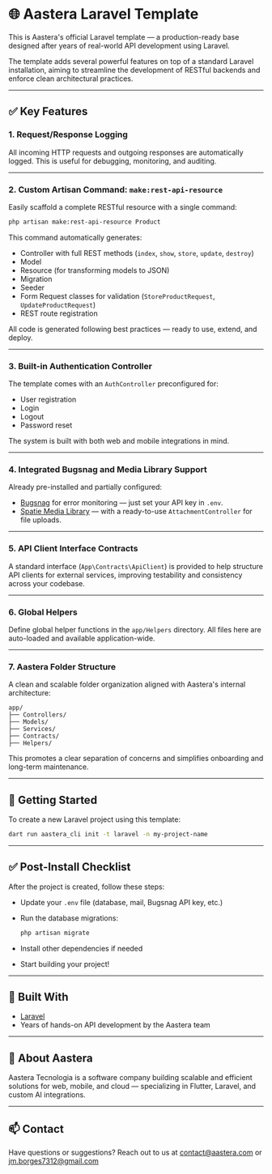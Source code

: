 # 🌐 Aastera Laravel Template

This is Aastera's official Laravel template — a production-ready base designed after years of real-world API development using Laravel.

The template adds several powerful features on top of a standard Laravel installation, aiming to streamline the development of RESTful backends and enforce clean architectural practices.

---

## ✅ Key Features

### 1. Request/Response Logging

All incoming HTTP requests and outgoing responses are automatically logged. This is useful for debugging, monitoring, and auditing.

---

### 2. Custom Artisan Command: `make:rest-api-resource`

Easily scaffold a complete RESTful resource with a single command:

```bash
php artisan make:rest-api-resource Product
```

This command automatically generates:

* Controller with full REST methods (`index`, `show`, `store`, `update`, `destroy`)
* Model
* Resource (for transforming models to JSON)
* Migration
* Seeder
* Form Request classes for validation (`StoreProductRequest`, `UpdateProductRequest`)
* REST route registration

All code is generated following best practices — ready to use, extend, and deploy.

---

### 3. Built-in Authentication Controller

The template comes with an `AuthController` preconfigured for:

* User registration
* Login
* Logout
* Password reset

The system is built with both web and mobile integrations in mind.

---

### 4. Integrated Bugsnag and Media Library Support

Already pre-installed and partially configured:

* [Bugsnag](https://www.bugsnag.com/) for error monitoring — just set your API key in `.env`.
* [Spatie Media Library](https://spatie.be/docs/laravel-medialibrary) — with a ready-to-use `AttachmentController` for file uploads.

---

### 5. API Client Interface Contracts

A standard interface (`App\Contracts\ApiClient`) is provided to help structure API clients for external services, improving testability and consistency across your codebase.

---

### 6. Global Helpers

Define global helper functions in the `app/Helpers` directory. All files here are auto-loaded and available application-wide.

---

### 7. Aastera Folder Structure

A clean and scalable folder organization aligned with Aastera's internal architecture:

```
app/
├── Controllers/
├── Models/
├── Services/
├── Contracts/
├── Helpers/
```

This promotes a clear separation of concerns and simplifies onboarding and long-term maintenance.

---

## 🚀 Getting Started

To create a new Laravel project using this template:

```bash
dart run aastera_cli init -t laravel -n my-project-name
```

---

## ✅ Post-Install Checklist

After the project is created, follow these steps:

* Update your `.env` file (database, mail, Bugsnag API key, etc.)

* Run the database migrations:

  ```bash
  php artisan migrate
  ```

* Install other dependencies if needed

* Start building your project!

---

## 🧱 Built With

* [Laravel](https://laravel.com/)
* Years of hands-on API development by the Aastera team

---

## 🏢 About Aastera

Aastera Tecnologia is a software company building scalable and efficient solutions for web, mobile, and cloud — specializing in Flutter, Laravel, and custom AI integrations.

---

## 📫 Contact

Have questions or suggestions? Reach out to us at [contact@aastera.com](mailto:contact@aastera.com) or [jm.borges7312@gmail.com](mailto:jm.borges7312@gmail.com)
